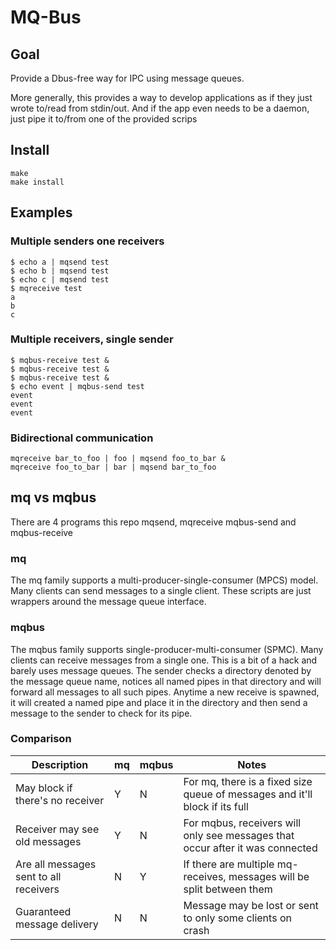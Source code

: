 # MQ-Bus
## Goal
Provide a Dbus-free way for IPC using message queues.

More generally, this provides a way to develop applications as if they just
wrote to/read from stdin/out. And if the app even needs to be a daemon, just
pipe it to/from one of the provided scrips

## Install
```
make
make install
```

## Examples
### Multiple senders one receivers
```
$ echo a | mqsend test
$ echo b | mqsend test
$ echo c | mqsend test
$ mqreceive test
a
b
c
```

### Multiple receivers, single sender
```
$ mqbus-receive test &
$ mqbus-receive test &
$ mqbus-receive test &
$ echo event | mqbus-send test
event
event
event
```
### Bidirectional communication
```
mqreceive bar_to_foo | foo | mqsend foo_to_bar &
mqreceive foo_to_bar | bar | mqsend bar_to_foo
```

## mq vs mqbus

There are 4 programs this repo
mqsend, mqreceive mqbus-send and mqbus-receive

### mq
The mq family supports a multi-producer-single-consumer (MPCS) model. Many
clients can send messages to a single client. These scripts are just wrappers
around the message queue interface.

### mqbus
The mqbus family supports single-producer-multi-consumer (SPMC). Many clients
can receive messages from a single one. This is a bit of a hack and barely uses
message queues. The sender checks a directory denoted by the message queue
name, notices all named pipes in that directory and will forward all messages
to all such pipes. Anytime a new receive is spawned, it will created a named
pipe and place it in the directory and then send a message to the sender to
check for its pipe.

### Comparison
| Description                           | mq | mqbus | Notes |
|---------------------------------------|----|-------|-------|
| May block if there's no receiver      | Y  | N     | For mq, there is a fixed size queue of messages and it'll block if its full |
| Receiver may see old messages         | Y  | N     | For mqbus, receivers will only see messages that occur after it was connected |
| Are all messages sent to all receivers| N  | Y     | If there are multiple mq-receives, messages will be split between them |
| Guaranteed message delivery           | N  | N     | Message may be lost or sent to only some clients on crash |
